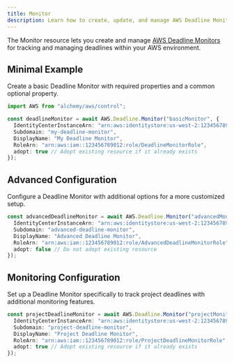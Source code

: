 ```yaml
---
title: Monitor
description: Learn how to create, update, and manage AWS Deadline Monitors using Alchemy Cloud Control.
---
```


The Monitor resource lets you create and manage [AWS Deadline Monitors](https://docs.aws.amazon.com/deadline/latest/userguide/) for tracking and managing deadlines within your AWS environment.

## Minimal Example

Create a basic Deadline Monitor with required properties and a common optional property.

```ts
import AWS from "alchemy/aws/control";

const deadlineMonitor = await AWS.Deadline.Monitor("basicMonitor", {
  IdentityCenterInstanceArn: "arn:aws:identitystore:us-west-2:123456789012:instance/abcd1234-56ef-78gh-90ij-klmn12345678",
  Subdomain: "my-deadline-monitor",
  DisplayName: "My Deadline Monitor",
  RoleArn: "arn:aws:iam::123456789012:role/DeadlineMonitorRole",
  adopt: true // Adopt existing resource if it already exists
});
```

## Advanced Configuration

Configure a Deadline Monitor with additional options for a more customized setup.

```ts
const advancedDeadlineMonitor = await AWS.Deadline.Monitor("advancedMonitor", {
  IdentityCenterInstanceArn: "arn:aws:identitystore:us-west-2:123456789012:instance/abcd1234-56ef-78gh-90ij-klmn12345678",
  Subdomain: "advanced-deadline-monitor",
  DisplayName: "Advanced Deadline Monitor",
  RoleArn: "arn:aws:iam::123456789012:role/AdvancedDeadlineMonitorRole",
  adopt: false // Do not adopt existing resource
});
```

## Monitoring Configuration

Set up a Deadline Monitor specifically to track project deadlines with additional monitoring features.

```ts
const projectDeadlineMonitor = await AWS.Deadline.Monitor("projectMonitor", {
  IdentityCenterInstanceArn: "arn:aws:identitystore:us-west-2:123456789012:instance/abcd1234-56ef-78gh-90ij-klmn12345678",
  Subdomain: "project-deadline-monitor",
  DisplayName: "Project Deadline Monitor",
  RoleArn: "arn:aws:iam::123456789012:role/ProjectDeadlineMonitorRole",
  adopt: true // Adopt existing resource if it already exists
});
```